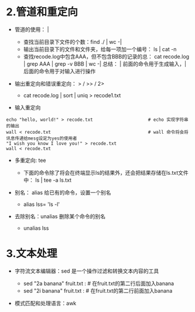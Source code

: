 
# 2.管道和重定向
 - 管道的使用： |
    - 查找当前目录下文件的个数：find ./ | wc -|
    - 输出当前目录下的文件和文件夹，给每一项加一个编号： ls | cat -n
    - 查找recode.log中包含AAA，但不包含BBB的记录的总： cat recode.log | grep AAA | grep -v BBB | wc -|
 总结： | 前面的命令用于生成输入，|后面的命令用于对输入进行操作
 
 - 输出重定向和错误重定向： > / >> / 2>
    - cat recode.log | sort | uniq > recode1.txt
 
 - 输入重定向
~~~
echo "hello, world!" > recode.txt                     # echo 实现字符串的输出
wall < recode.txt                                     # wall 命令将会将讯息传递给mesg设定为yes的使用者
"I wish you know I love you!" > recode.txt
wall < recode.txt 
~~~

 - 多重定向: tee 
    - 下面的命令除了将会在终端显示ls的结果外，还会把结果存储在ls.txt文件中： ls | tee -a ls.txt
    
 - 别名： alias 给已有的命令，设置一个别名
    - alias lss= 'ls -l' 
 - 去除别名：unalias 删除某个命令的别名
    - unalias lss
 
# 3.文本处理
 - 字符流文本编辑器：sed   是一个操作过滤和转换文本内容的工具
    - sed "2a banana" fruit.txt :                   # 在fruit.txt的第二行后面加入banana
    - sed "2i banana" fruit.txt :                   # 在fruit.txt的第二行前面加入banana
 
 - 模式匹配和处理语言：awk